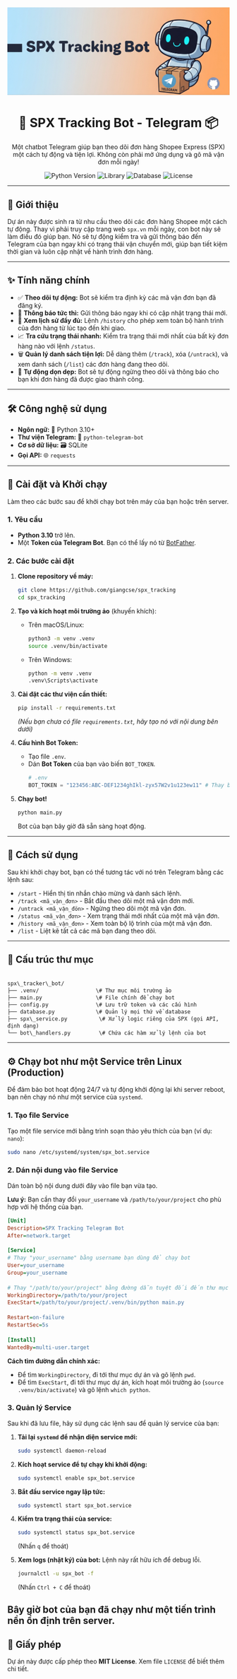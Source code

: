 <p align="center">
  <img src="spx_tracking_bot_banner.png" alt="SPX Tracking Bot Banner">
</p>

<h1 align="center">🤖 SPX Tracking Bot - Telegram 📦</h1>

<p align="center">
  Một chatbot Telegram giúp bạn theo dõi đơn hàng Shopee Express (SPX) một cách tự động và tiện lợi. Không còn phải mở ứng dụng và gõ mã vận đơn mỗi ngày!
</p>

<p align="center">
  <img src="https://img.shields.io/badge/Python-3.10%2B-blue?logo=python&logoColor=white" alt="Python Version">
  <img src="https://img.shields.io/badge/Library-python--telegram--bot-blueviolet?logo=telegram" alt="Library">
  <img src="https://img.shields.io/badge/Database-SQLite-blue?logo=sqlite&logoColor=white" alt="Database">
  <img src="https://img.shields.io/badge/License-MIT-green" alt="License">
</p>

---

## 🎯 Giới thiệu

Dự án này được sinh ra từ nhu cầu theo dõi các đơn hàng Shopee một cách tự động. Thay vì phải truy cập trang web `spx.vn` mỗi ngày, con bot này sẽ làm điều đó giúp bạn. Nó sẽ tự động kiểm tra và gửi thông báo đến Telegram của bạn ngay khi có trạng thái vận chuyển mới, giúp bạn tiết kiệm thời gian và luôn cập nhật về hành trình đơn hàng.

---

## ✨ Tính năng chính

* ✅ **Theo dõi tự động:** Bot sẽ kiểm tra định kỳ các mã vận đơn bạn đã đăng ký.
* 🔔 **Thông báo tức thì:** Gửi thông báo ngay khi có cập nhật trạng thái mới.
* 📜 **Xem lịch sử đầy đủ:** Lệnh `/history` cho phép xem toàn bộ hành trình của đơn hàng từ lúc tạo đến khi giao.
* 📈 **Tra cứu trạng thái nhanh:** Kiểm tra trạng thái mới nhất của bất kỳ đơn hàng nào với lệnh `/status`.
* 🗑️ **Quản lý danh sách tiện lợi:** Dễ dàng thêm (`/track`), xóa (`/untrack`), và xem danh sách (`/list`) các đơn hàng đang theo dõi.
* 🎉 **Tự động dọn dẹp:** Bot sẽ tự động ngừng theo dõi và thông báo cho bạn khi đơn hàng đã được giao thành công.

---

## 🛠️ Công nghệ sử dụng

* **Ngôn ngữ:** 🐍 Python 3.10+
* **Thư viện Telegram:** 🤖 `python-telegram-bot`
* **Cơ sở dữ liệu:** 🗃️ SQLite
* **Gọi API:** 🌐 `requests`

---

## 🚀 Cài đặt và Khởi chạy

Làm theo các bước sau để khởi chạy bot trên máy của bạn hoặc trên server.

### **1. Yêu cầu**

* **Python 3.10** trở lên.
* Một **Token của Telegram Bot**. Bạn có thể lấy nó từ [BotFather](https://t.me/BotFather).

### **2. Các bước cài đặt**

1.  **Clone repository về máy:**
    ```bash
    git clone https://github.com/giangcse/spx_tracking
    cd spx_tracking
    ```

2.  **Tạo và kích hoạt môi trường ảo** (khuyến khích):
    * Trên macOS/Linux:
        ```bash
        python3 -m venv .venv
        source .venv/bin/activate
        ```
    * Trên Windows:
        ```bash
        python -m venv .venv
        .venv\Scripts\activate
        ```

3.  **Cài đặt các thư viện cần thiết:**
    ```bash
    pip install -r requirements.txt
    ```
    *(Nếu bạn chưa có file `requirements.txt`, hãy tạo nó với nội dung bên dưới)*

4.  **Cấu hình Bot Token:**
    * Tạo file `.env`.
    * Dán **Bot Token** của bạn vào biến `BOT_TOKEN`.
        ```python
        # .env
        BOT_TOKEN = "123456:ABC-DEF1234ghIkl-zyx57W2v1u123ew11" # Thay bằng token của bạn
        ```

5.  **Chạy bot!**
    ```bash
    python main.py
    ```
    Bot của bạn bây giờ đã sẵn sàng hoạt động.

---

## 📖 Cách sử dụng

Sau khi khởi chạy bot, bạn có thể tương tác với nó trên Telegram bằng các lệnh sau:

* `/start` - Hiển thị tin nhắn chào mừng và danh sách lệnh.
* `/track <mã_vận_đơn>` - Bắt đầu theo dõi một mã vận đơn mới.
* `/untrack <mã_vận_đön>` - Ngừng theo dõi một mã vận đơn.
* `/status <mã_vận_đơn>` - Xem trạng thái mới nhất của một mã vận đơn.
* `/history <mã_vận_đơn>` - Xem toàn bộ lộ trình của một mã vận đơn.
* `/list` - Liệt kê tất cả các mã bạn đang theo dõi.

---

## 📁 Cấu trúc thư mục
```

spx\_tracker\_bot/
├── .venv/                  \# Thư mục môi trường ảo
├── main.py                 \# File chính để chạy bot
├── config.py               \# Lưu trữ token và các cấu hình
├── database.py             \# Quản lý mọi thứ về database
├── spx\_service.py          \# Xử lý logic riêng của SPX (gọi API, định dạng)
└── bot\_handlers.py         \# Chứa các hàm xử lý lệnh của bot

```

---

## ⚙️ Chạy bot như một Service trên Linux (Production)

Để đảm bảo bot hoạt động 24/7 và tự động khởi động lại khi server reboot, bạn nên chạy nó như một service của `systemd`.

### **1. Tạo file Service**

Tạo một file service mới bằng trình soạn thảo yêu thích của bạn (ví dụ: `nano`):

```bash
sudo nano /etc/systemd/system/spx_bot.service
````

### **2. Dán nội dung vào file Service**

Dán toàn bộ nội dung dưới đây vào file bạn vừa tạo.

**Lưu ý:** Bạn cần thay đổi `your_username` và `/path/to/your/project` cho phù hợp với hệ thống của bạn.

```ini
[Unit]
Description=SPX Tracking Telegram Bot
After=network.target

[Service]
# Thay "your_username" bằng username bạn dùng để chạy bot
User=your_username
Group=your_username

# Thay "/path/to/your/project" bằng đường dẫn tuyệt đối đến thư mục dự án
WorkingDirectory=/path/to/your/project
ExecStart=/path/to/your/project/.venv/bin/python main.py

Restart=on-failure
RestartSec=5s

[Install]
WantedBy=multi-user.target
```

**Cách tìm đường dẫn chính xác:**

  * Để tìm `WorkingDirectory`, đi tới thư mục dự án và gõ lệnh `pwd`.
  * Để tìm `ExecStart`, đi tới thư mục dự án, kích hoạt môi trường ảo (`source .venv/bin/activate`) và gõ lệnh `which python`.

### **3. Quản lý Service**

Sau khi đã lưu file, hãy sử dụng các lệnh sau để quản lý service của bạn:

1.  **Tải lại `systemd` để nhận diện service mới:**

    ```bash
    sudo systemctl daemon-reload
    ```

2.  **Kích hoạt service để tự chạy khi khởi động:**

    ```bash
    sudo systemctl enable spx_bot.service
    ```

3.  **Bắt đầu service ngay lập tức:**

    ```bash
    sudo systemctl start spx_bot.service
    ```

4.  **Kiểm tra trạng thái của service:**

    ```bash
    sudo systemctl status spx_bot.service
    ```

    (Nhấn `q` để thoát)

5.  **Xem logs (nhật ký) của bot:**
    Lệnh này rất hữu ích để debug lỗi.

    ```bash
    journalctl -u spx_bot -f
    ```

    (Nhấn `Ctrl + C` để thoát)

Bây giờ bot của bạn đã chạy như một tiến trình nền ổn định trên server.
---

## 📄 Giấy phép

Dự án này được cấp phép theo **MIT License**. Xem file `LICENSE` để biết thêm chi tiết.

